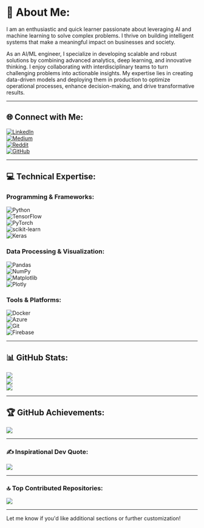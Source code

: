 # 💫 About Me:  
I am an enthusiastic and quick learner passionate about leveraging AI and machine learning to solve complex problems. I thrive on building intelligent systems that make a meaningful impact on businesses and society.  

As an AI/ML engineer, I specialize in developing scalable and robust solutions by combining advanced analytics, deep learning, and innovative thinking. I enjoy collaborating with interdisciplinary teams to turn challenging problems into actionable insights. My expertise lies in creating data-driven models and deploying them in production to optimize operational processes, enhance decision-making, and drive transformative results.  

---

## 🌐 Connect with Me:  
[![LinkedIn](https://img.shields.io/badge/LinkedIn-%230077B5.svg?logo=linkedin&logoColor=white)](https://www.linkedin.com/in/g-nithish-kumar/)  
[![Medium](https://img.shields.io/badge/Medium-12100E?logo=medium&logoColor=white)](https://medium.com/@g.nithish100)  
[![Reddit](https://img.shields.io/badge/Reddit-%23FF4500.svg?logo=Reddit&logoColor=white)](https://reddit.com/u/Nithish-Kumar-G/s/oHIi0pBhrQ)  
[![GitHub](https://img.shields.io/badge/GitHub-%23181717.svg?logo=github&logoColor=white)](https://github.com/mrnithish)  

---

## 💻 Technical Expertise:  
### **Programming & Frameworks:**  
![Python](https://img.shields.io/badge/python-3670A0?style=plastic&logo=python&logoColor=ffdd54)  
![TensorFlow](https://img.shields.io/badge/TensorFlow-%23FF6F00.svg?style=plastic&logo=TensorFlow&logoColor=white)  
![PyTorch](https://img.shields.io/badge/PyTorch-%23EE4C2C.svg?style=plastic&logo=PyTorch&logoColor=white)  
![scikit-learn](https://img.shields.io/badge/scikit--learn-%23F7931E.svg?style=plastic&logo=scikit-learn&logoColor=white)  
![Keras](https://img.shields.io/badge/Keras-%23D00000.svg?style=plastic&logo=Keras&logoColor=white)  

### **Data Processing & Visualization:**  
![Pandas](https://img.shields.io/badge/pandas-%23150458.svg?style=plastic&logo=pandas&logoColor=white)  
![NumPy](https://img.shields.io/badge/numpy-%23013243.svg?style=plastic&logo=numpy&logoColor=white)  
![Matplotlib](https://img.shields.io/badge/Matplotlib-%23ffffff.svg?style=plastic&logo=Matplotlib&logoColor=black)  
![Plotly](https://img.shields.io/badge/Plotly-%233F4F75.svg?style=plastic&logo=plotly&logoColor=white)  

### **Tools & Platforms:**  
![Docker](https://img.shields.io/badge/docker-%230db7ed.svg?style=plastic&logo=docker&logoColor=white)  
![Azure](https://img.shields.io/badge/azure-%230072C6.svg?style=plastic&logo=microsoftazure&logoColor=white)  
![Git](https://img.shields.io/badge/Git-fc6d26?style=plastic&logo=git&logoColor=white)  
![Firebase](https://img.shields.io/badge/Firebase-039BE5?style=plastic&logo=Firebase&logoColor=white)  

---

## 📊 GitHub Stats:  
![](https://github-readme-stats.vercel.app/api?username=mrnithish&theme=dark&hide_border=false&include_all_commits=true&count_private=true)  
![](https://github-readme-streak-stats.herokuapp.com/?user=mrnithish&theme=dark&hide_border=false)  
![](https://github-readme-stats.vercel.app/api/top-langs/?username=mrnithish&theme=dark&hide_border=false&include_all_commits=true&count_private=true&layout=compact)  

---

## 🏆 GitHub Achievements:  
![](https://github-profile-trophy.vercel.app/?username=mrnithish&theme=radical&no-frame=true&no-bg=false&margin-w=4)  

---

### ✍️ Inspirational Dev Quote:  
![](https://quotes-github-readme.vercel.app/api?type=horizontal&theme=radical)  

---

### 🔝 Top Contributed Repositories:  
![](https://github-contributor-stats.vercel.app/api?username=mrnithish&limit=5&theme=dark&combine_all_yearly_contributions=true)  

---

Let me know if you'd like additional sections or further customization!
